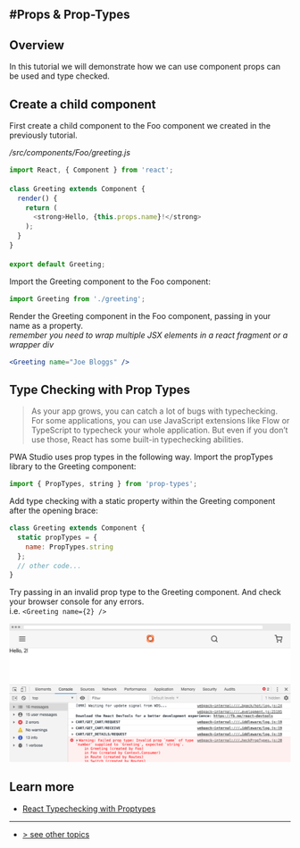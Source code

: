 #Props & Prop-Types
---

## Overview

In this tutorial we will demonstrate how we can use component props can be used and type checked.

## Create a child component

First create a child component to the Foo component we created in the previously tutorial.

_/src/components/Foo/greeting.js_

```javascript
import React, { Component } from 'react';

class Greeting extends Component {
  render() {
    return (
      <strong>Hello, {this.props.name}!</strong>
    );
  }
}

export default Greeting;
```

Import the Greeting component to the Foo component:  

```javascript
import Greeting from './greeting';
```

Render the Greeting component in the Foo component, passing in your name as a property.    
_remember you need to wrap multiple JSX elements in a react fragment or a wrapper div_ 

```jsx
<Greeting name="Joe Bloggs" />
```

## Type Checking with Prop Types

> As your app grows, you can catch a lot of bugs with typechecking. For some applications, you can use JavaScript extensions like Flow or TypeScript to typecheck your whole application. But even if you don’t use those, React has some built-in typechecking abilities.

PWA Studio uses prop types in the following way. Import the propTypes library to the Greeting component:   

```javascript
import { PropTypes, string } from 'prop-types';
```

Add type checking with a static property within the Greeting component after the opening brace:

```javascript
class Greeting extends Component {
  static propTypes = {
    name: PropTypes.string
  };
  // other code...
}
```

Try passing in an invalid prop type to the Greeting component. And check your browser console for any errors.    
i.e. `<Greeting name={2} />`

![prop types error][]

## Learn more

-   [React Typechecking with Proptypes](https://reactjs.org/docs/typechecking-with-proptypes.html)

---
- [> see other topics](../../README.md#topics)

[prop types error]: ./images/prop-types-error.png
